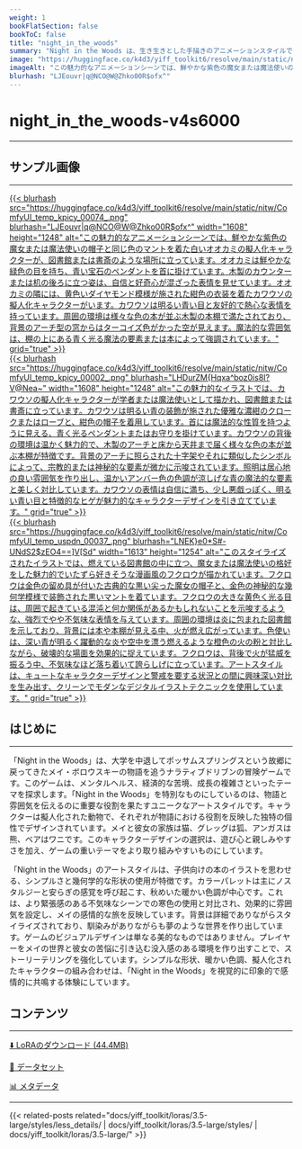 ```yaml
---
weight: 1
bookFlatSection: false
bookToC: false
title: "night_in_the_woods"
summary: "Night in the Woods は、生き生きとした手描きのアニメーションスタイルで知られる高く評価された冒険ゲームです。擬人化されたキャラクターと豊かで雰囲気のある世界が特徴的に融合されています。表現力豊かで感情的なキャラクターと詳細な没入型の環境で特徴付けられるゲームのアートスタイルは、プレイヤーをゲームの世界に引き込み、強い感情的なつながりを呼び起こす能力が称賛されています。"
image: "https://huggingface.co/k4d3/yiff_toolkit6/resolve/main/static/nitw/ComfyUI_temp_kpicy_00074_.png"
imageAlt: "この魅力的なアニメーションシーンでは、鮮やかな紫色の魔女または魔法使いの帽子と同じ色のマントを着た白いオオカミの擬人化キャラクターが、図書館または書斎のような場所に立っています。オオカミは鮮やかな緑色の目を持ち、青い宝石のペンダントを首に掛けています。木製のカウンターまたは机の後ろに立つ姿は、自信と好奇心が混ざった表情を見せています。オオカミの隣には、黄色いダイヤモンド模様が施された紺色の衣装を着たカワウソの擬人化キャラクターがいます。カワウソは明るい青い目と友好的で熱心な表情を持っています。周囲の環境は様々な色の本が並ぶ木製の本棚で満たされており、背景のアーチ型の窓からはターコイズ色がかった空が見えます。魔法的な雰囲気は、棚の上にある青く光る魔法の要素または本によって強調されています。"
blurhash: "LJEouvr|q@NCO@W@Zhko00R$ofx^"
---
```


<!--markdownlint-disable MD025 MD033 MD034 -->

# night_in_the_woods-v4s6000

---

## サンプル画像

---

<a href="https://huggingface.co/k4d3/yiff_toolkit6/resolve/main/static/nitw/ComfyUI_temp_kpicy_00074_.png">
  {{< blurhash
    src="https://huggingface.co/k4d3/yiff_toolkit6/resolve/main/static/nitw/ComfyUI_temp_kpicy_00074_.png"
    blurhash="LJEouvr|q@NCO@W@Zhko00R$ofx^"
    width="1608"
    height="1248"
    alt="この魅力的なアニメーションシーンでは、鮮やかな紫色の魔女または魔法使いの帽子と同じ色のマントを着た白いオオカミの擬人化キャラクターが、図書館または書斎のような場所に立っています。オオカミは鮮やかな緑色の目を持ち、青い宝石のペンダントを首に掛けています。木製のカウンターまたは机の後ろに立つ姿は、自信と好奇心が混ざった表情を見せています。オオカミの隣には、黄色いダイヤモンド模様が施された紺色の衣装を着たカワウソの擬人化キャラクターがいます。カワウソは明るい青い目と友好的で熱心な表情を持っています。周囲の環境は様々な色の本が並ぶ木製の本棚で満たされており、背景のアーチ型の窓からはターコイズ色がかった空が見えます。魔法的な雰囲気は、棚の上にある青く光る魔法の要素または本によって強調されています。"
    grid="true"
  >}}
</a>

<div class="image-grid">
  <div class="image-grid-container">
    <a href="https://huggingface.co/k4d3/yiff_toolkit6/resolve/main/static/nitw/ComfyUI_temp_kpicy_00002_.png">
      {{< blurhash
        src="https://huggingface.co/k4d3/yiff_toolkit6/resolve/main/static/nitw/ComfyUI_temp_kpicy_00002_.png"
        blurhash="LHDurZM{Hqxa^boz0is8I?V@Nea~"
        width="1608"
        height="1248"
        alt="この魅力的なイラストでは、カワウソの擬人化キャラクターが学者または魔法使いとして描かれ、図書館または書斎に立っています。カワウソは明るい青の装飾が施された優雅な濃紺のクロークまたはローブと、紺色の帽子を着用しています。首には魔法的な性質を持つように見える、青く光るペンダントまたはお守りを掛けています。カワウソの背後の環境は温かく魅力的で、木製のアーチと床から天井まで届く様々な色の本が並ぶ本棚が特徴です。背景のアーチに照らされた十字架やそれに類似したシンボルによって、宗教的または神秘的な要素が微かに示唆されています。照明は居心地の良い雰囲気を作り出し、温かいアンバー色の色調が涼しげな青の魔法的な要素と美しく対比しています。カワウソの表情は自信に満ち、少し悪戯っぽく、明るい青い目と特徴的なヒゲが魅力的なキャラクターデザインを引き立てています。"
        grid="true"
      >}}
    </a>
  </div>
  <div class="image-grid-container">
    <a href="https://huggingface.co/k4d3/yiff_toolkit6/resolve/main/static/nitw/ComfyUI_temp_uspdn_00037_.png">
      {{< blurhash
        src="https://huggingface.co/k4d3/yiff_toolkit6/resolve/main/static/nitw/ComfyUI_temp_uspdn_00037_.png"
        blurhash="LNEK}e0*S#-UNdS2$zEO4==]V[Sd"
        width="1613"
        height="1254"
        alt="このスタイライズされたイラストでは、燃えている図書館の中に立つ、魔女または魔法使いの格好をした魅力的でいたずら好きそうな漫画風のフクロウが描かれています。フクロウは金色の留め具が付いた古典的な黒い尖った魔女の帽子と、金色の神秘的な幾何学模様で装飾された黒いマントを着ています。フクロウの大きな黄色く光る目は、周囲で起きている混沌と何か関係があるかもしれないことを示唆するような、強烈でやや不気味な表情を与えています。周囲の環境は炎に包まれた図書館を示しており、背景には本や本棚が見える中、火が燃え広がっています。色使いは、深い青が明るく躍動的な炎や空中を漂う燃えるような橙色の火の粉と対比しながら、破壊的な場面を効果的に捉えています。フクロウは、背後で火が猛威を振るう中、不気味なほど落ち着いて誇らしげに立っています。アートスタイルは、キュートなキャラクターデザインと警戒を要する状況との間に興味深い対比を生み出す、クリーンでモダンなデジタルイラストテクニックを使用しています。"
        grid="true"
      >}}
    </a>
  </div>
</div>

## はじめに

---

「Night in the Woods」は、大学を中退してポッサムスプリングスという故郷に戻ってきたメイ・ボロウスキーの物語を追うナラティブドリブンの冒険ゲームです。このゲームは、メンタルヘルス、経済的な苦境、成長の複雑さといったテーマを探求します。「Night in the Woods」を特別なものにしているのは、物語と雰囲気を伝えるのに重要な役割を果たすユニークなアートスタイルです。キャラクターは擬人化された動物で、それぞれが物語における役割を反映した独特の個性でデザインされています。メイと彼女の家族は猫、グレッグは狐、アンガスは熊、ベアはワニです。このキャラクターデザインの選択は、遊び心と親しみやすさを加え、ゲームの重いテーマをより取り組みやすいものにしています。

「Night in the Woods」のアートスタイルは、子供向けの本のイラストを思わせる、シンプルさと幾何学的な形状の使用が特徴です。カラーパレットは主にノスタルジーと安らぎの感覚を呼び起こす、秋めいた暖かい色調が中心です。これは、より緊張感のある不気味なシーンでの寒色の使用と対比され、効果的に雰囲気を設定し、メイの感情的な旅を反映しています。背景は詳細でありながらスタイライズされており、馴染みがありながらも夢のような世界を作り出しています。ゲームのビジュアルデザインは単なる美的なものではありません。プレイヤーをメイの世界と彼女の苦悩に引き込む没入感のある環境を作り出すことで、ストーリーテリングを強化しています。シンプルな形状、暖かい色調、擬人化されたキャラクターの組み合わせは、「Night in the Woods」を視覚的に印象的で感情的に共鳴する体験にしています。

## コンテンツ

---

[⬇️ LoRAのダウンロード (44.4MB)](https://huggingface.co/k4d3/yiff_toolkit6/resolve/main/night_in_the_woods_sd35-v4s6000.safetensors)

[📐 データセット](https://huggingface.co/datasets/k4d3/night_in_the_woods)

[📊 メタデータ](https://huggingface.co/k4d3/yiff_toolkit6/resolve/main/night_in_the_woods_sd35-v4s6000.json)

---

{{< related-posts related="docs/yiff_toolkit/loras/3.5-large/styles/less_details/ | docs/yiff_toolkit/loras/3.5-large/styles/ | docs/yiff_toolkit/loras/3.5-large/" >}}
